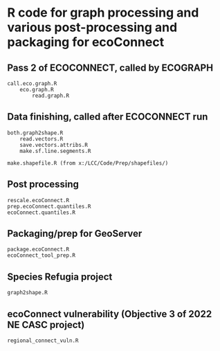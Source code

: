 # R code for graph processing and various post-processing and packaging for ecoConnect 

## Pass 2 of ECOCONNECT, called by ECOGRAPH

	call.eco.graph.R
		eco.graph.R
			read.graph.R

		
## Data finishing, called after ECOCONNECT run

	both.graph2shape.R
		read.vectors.R
		save.vectors.attribs.R
		make.sf.line.segments.R
	
	make.shapefile.R (from x:/LCC/Code/Prep/shapefiles/)


## Post processing
	
	rescale.ecoConnect.R
	prep.ecoConnect.quantiles.R
	ecoConnect.quantiles.R


## Packaging/prep for GeoServer

	package.ecoConnect.R
	ecoConnect_tool_prep.R


## Species Refugia project

	graph2shape.R


## ecoConnect vulnerability (Objective 3 of 2022 NE CASC project)

	regional_connect_vuln.R
